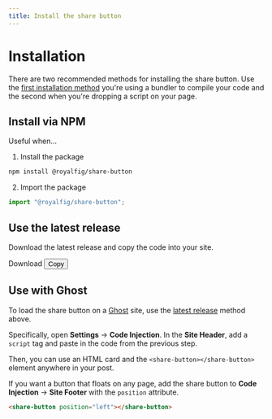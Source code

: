 ```yaml
---
title: Install the share button
---
```


# Installation

There are two recommended methods for installing the share button. Use the [first installation method](#install-via-npm) you're using a bundler to compile your code and the second when you're dropping a script on your page.

## Install via NPM

Useful when...

1. Install the package

```bash
npm install @royalfig/share-button
```

2. Import the package

```js
import "@royalfig/share-button";
```

## Use the latest release <Badge type="info" :text=data.version />

Download the latest release and copy the code into your site.

<div class="sb-container">
    <a class="sb-button" :href="data.download" download>Download</a>
    <button class="sb-button" @click="copy">Copy</button>
</div>

## Use with Ghost

To load the share button on a [Ghost](https://ghost.org/) site, use the [latest release](#use-the-latest-release) method above.

Specifically, open **Settings** &rarr; **Code Injection**. In the **Site Header**, add a `script` tag and paste in the code from the previous step.

Then, you can use an HTML card and the `<share-button></share-button>` element anywhere in your post.

If you want a button that floats on any page, add the share button to **Code Injection** &rarr; **Site Footer** with the `position` attribute.

```html
<share-button position="left"></share-button>
```

<script setup>

import {data} from "./src/release.data.ts"

function copy() {
    navigator.clipboard.writeText(data.code).then(() => {
        const button = document.querySelector('button.sb-button')
        button.style.color = 'green'
        button.textContent = 'Copied!'

        setTimeout(() => {
            button.style.color = "initial";
            button.textContent = "Copy"
        },  3000)
    })
}



</script>
